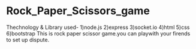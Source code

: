 # Rock_Paper_Scissors_game
Thechnology & Library used-
1)node.js
2)express
3)socket.io
4)html
5)css
6)bootstrap
This is rock paper scissor game.you can playwith your firends to set up dispute.
   
